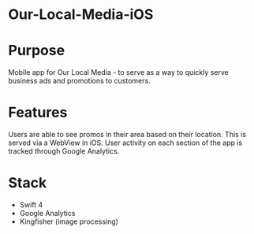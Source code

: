 # Our-Local-Media-iOS

# Purpose

Mobile app for Our Local Media - to serve as a way to quickly serve business ads and promotions to customers.

# Features

Users are able to see promos in their area based on their location. This is served via a WebView in iOS. User activity on each section of the app is tracked through 
Google Analytics.

# Stack

* Swift 4
* Google Analytics
* Kingfisher (image processing)
